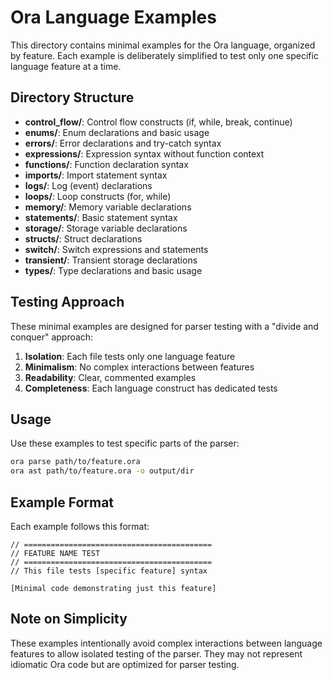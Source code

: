 # Ora Language Examples

This directory contains minimal examples for the Ora language, organized by feature. Each example is deliberately simplified to test only one specific language feature at a time.

## Directory Structure

- **control_flow/**: Control flow constructs (if, while, break, continue)
- **enums/**: Enum declarations and basic usage
- **errors/**: Error declarations and try-catch syntax
- **expressions/**: Expression syntax without function context
- **functions/**: Function declaration syntax
- **imports/**: Import statement syntax
- **logs/**: Log (event) declarations
- **loops/**: Loop constructs (for, while)
- **memory/**: Memory variable declarations
- **statements/**: Basic statement syntax
- **storage/**: Storage variable declarations
- **structs/**: Struct declarations
- **switch/**: Switch expressions and statements
- **transient/**: Transient storage declarations
- **types/**: Type declarations and basic usage

## Testing Approach

These minimal examples are designed for parser testing with a "divide and conquer" approach:

1. **Isolation**: Each file tests only one language feature
2. **Minimalism**: No complex interactions between features
3. **Readability**: Clear, commented examples
4. **Completeness**: Each language construct has dedicated tests

## Usage

Use these examples to test specific parts of the parser:

```bash
ora parse path/to/feature.ora
ora ast path/to/feature.ora -o output/dir
```

## Example Format

Each example follows this format:

```
// ==========================================
// FEATURE NAME TEST
// ==========================================
// This file tests [specific feature] syntax

[Minimal code demonstrating just this feature]
```

## Note on Simplicity

These examples intentionally avoid complex interactions between language features to allow isolated testing of the parser. They may not represent idiomatic Ora code but are optimized for parser testing.
